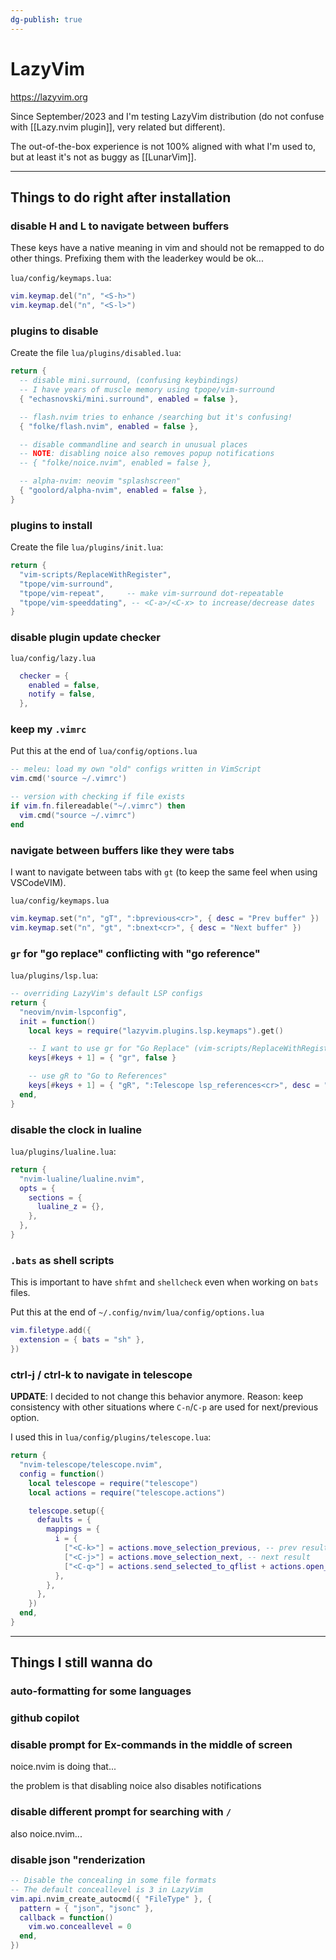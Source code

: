 ```yaml
---
dg-publish: true
---
```

# LazyVim

<https://lazyvim.org>

Since September/2023 and I'm testing LazyVim distribution (do not confuse with [[Lazy.nvim plugin]], very related but different).

The out-of-the-box experience is not 100% aligned with what I'm used to, but at least it's not as buggy as [[LunarVim]].

---

## Things to do right after installation

### disable H and L to navigate between buffers

These keys have a native meaning in vim and should not be remapped to do other things. Prefixing them with the leaderkey would be ok...

`lua/config/keymaps.lua`:
```lua
vim.keymap.del("n", "<S-h>")
vim.keymap.del("n", "<S-l>")
```

### plugins to disable

Create the file `lua/plugins/disabled.lua`:
```lua
return {
  -- disable mini.surround, (confusing keybindings)
  -- I have years of muscle memory using tpope/vim-surround
  { "echasnovski/mini.surround", enabled = false },

  -- flash.nvim tries to enhance /searching but it's confusing!
  { "folke/flash.nvim", enabled = false },

  -- disable commandline and search in unusual places
  -- NOTE: disabling noice also removes popup notifications
  -- { "folke/noice.nvim", enabled = false },

  -- alpha-nvim: neovim "splashscreen"
  { "goolord/alpha-nvim", enabled = false },
}
```

### plugins to install

Create the file `lua/plugins/init.lua`:
```lua
return {
  "vim-scripts/ReplaceWithRegister",
  "tpope/vim-surround",
  "tpope/vim-repeat",     -- make vim-surround dot-repeatable
  "tpope/vim-speeddating", -- <C-a>/<C-x> to increase/decrease dates
}
```

### disable plugin update checker

`lua/config/lazy.lua`
```lua
  checker = {
    enabled = false,
    notify = false,
  },
```

### keep my `.vimrc`

Put this at the end of `lua/config/options.lua`

```lua
-- meleu: load my own "old" configs written in VimScript
vim.cmd('source ~/.vimrc')

-- version with checking if file exists
if vim.fn.filereadable("~/.vimrc") then
  vim.cmd("source ~/.vimrc")
end

```

### navigate between buffers like they were tabs

I want to navigate between tabs with `gt` (to keep the same feel when using VSCodeVIM).

`lua/config/keymaps.lua`
```lua
vim.keymap.set("n", "gT", ":bprevious<cr>", { desc = "Prev buffer" })
vim.keymap.set("n", "gt", ":bnext<cr>", { desc = "Next buffer" })
```

### `gr` for "go replace" conflicting with "go reference"


`lua/plugins/lsp.lua`:

```lua
-- overriding LazyVim's default LSP configs
return {
  "neovim/nvim-lspconfig",
  init = function()
    local keys = require("lazyvim.plugins.lsp.keymaps").get()

    -- I want to use gr for "Go Replace" (vim-scripts/ReplaceWithRegister)
    keys[#keys + 1] = { "gr", false }

    -- use gR to "Go to References"
    keys[#keys + 1] = { "gR", ":Telescope lsp_references<cr>", desc = "[G]oto [R]eferences" }
  end,
}
```

### disable the clock in lualine

`lua/plugins/lualine.lua`:

```lua
return {
  "nvim-lualine/lualine.nvim",
  opts = {
    sections = {
      lualine_z = {},
    },
  },
}
```

### `.bats` as shell scripts

This is important to have `shfmt` and `shellcheck` even when working on `bats` files.

Put this at the end of `~/.config/nvim/lua/config/options.lua`

```lua
vim.filetype.add({
  extension = { bats = "sh" },
})
```

### ctrl-j / ctrl-k to navigate in telescope

**UPDATE**: I decided to not change this behavior anymore. Reason: keep consistency with other situations where `C-n`/`C-p` are used for next/previous option.

I used this in `lua/config/plugins/telescope.lua`:
```lua
return {
  "nvim-telescope/telescope.nvim",
  config = function()
    local telescope = require("telescope")
    local actions = require("telescope.actions")

    telescope.setup({
      defaults = {
        mappings = {
          i = {
            ["<C-k>"] = actions.move_selection_previous, -- prev result
            ["<C-j>"] = actions.move_selection_next, -- next result
            ["<C-q>"] = actions.send_selected_to_qflist + actions.open_qflist,
          },
        },
      },
    })
  end,
}
```



---

## Things I still wanna do

### auto-formatting for some languages

### github copilot

### disable prompt for Ex-commands in the middle of screen

noice.nvim is doing that...

the problem is that disabling noice also disables notifications

### disable different prompt for searching with `/`

also noice.nvim...

### disable json "renderization

```lua
-- Disable the concealing in some file formats
-- The default conceallevel is 3 in LazyVim
vim.api.nvim_create_autocmd({ "FileType" }, {
  pattern = { "json", "jsonc" },
  callback = function()
    vim.wo.conceallevel = 0
  end,
})
```
